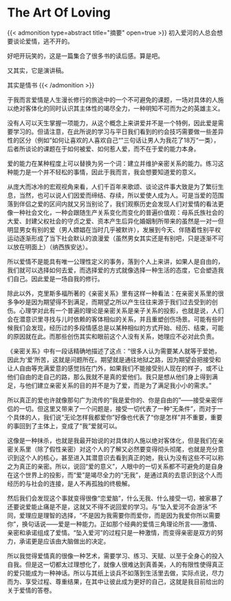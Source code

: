 # The Art Of Loving


{{< admonition type=abstract title="摘要" open=true >}}
初入爱河的人总会想要谈论爱情，逃不开的。

好吧开玩笑的，这是一篇集合了很多书的读后感。算是吧。

又其实，它是演讲稿。

其实是情书
{{< /admonition >}}

于我而言爱情是人生漫长修行的旅途中的一个不可避免的课题，一场对具体的人施以绝对客体化的同时认识其主体性的竭尽全力，一种明知不可而为之的英雄主义。

没有人可以天生掌握一项能力，从这个概念上来讲爱并不是一个特例，因此爱是需要学习的。但请注意，在此所说的学习与平日我们看到的约会技巧需要做一些差异性的区分（例如”如何让喜欢的人喜欢自己“”三句话让男人为我花了18万“一类），后者所谈论的课题在于如何被爱、如何惹人爱，而不在于爱的能力本身。

爱的能力在某种程度上可以替换为另一个词：建立并维护亲密关系的能力。练习这种能力是一个并不轻松的事情，因此于我而言，我会想要知道爱的意义。

从庞大而冰冷的宏观视角来看，人们千百年来歌颂、谈论这件事大致是为了繁衍生息，当然，也可以说人们因爱而缔结、存续，所以爱使人成为人。可是当爱的范围落到伴侣之爱的区间内就又另当别论了，我们观察历史会发现人们对爱情的看法更像一种社会文化，一种会跟随生产关系变化而变化的普遍价值观：母系氏族社会的大爱、封建父权社会的守贞之爱、资本产生后异化婚姻制所带来的虽然是一对一但明显男女有别的爱（男人嫖娼在当时几乎被默许），发展到今天、伴随着性别平权运动逐渐形成了当下社会默认的浪漫爱（虽然男女其实还是有别吧，只是逐渐不可以放在明面上）（纳西族安达）。

所以爱情不是能具有唯一公理性定义的事务，落到个人上来讲，如果人是自由的，我们就可以选择如何去爱，而选择爱的方式就像选择一种生活的态度，它会塑造我们自己。因此爱是一场自我的修行。

除此以外，克里斯多福所著的《亲密关系》里有这样一种看法：在亲密关系里的很多争吵是因为期望得不到满足，而期望之所以产生往往来源于我们过去受到的创伤。心理学对此有一个普遍的理论是亲密关系是亲子关系的投影，也就是说，人们会在潜意识里寻找与儿时依赖的客体相似的关系，并且重塑创伤场景。可能有些时候我们会发现，经历过的多段情感总是以某种相似的方式开始、经历、结束，可能的原因就在此。而那些创伤其实和眼前这个人没有关系，她理应不必对此负责。

《亲密关系》中有一段话精确地描述了这点：“很多人认为需要某人就等于爱她，因此为‘爱’所苦，这就是问题所在。期望就是通往地狱之路，因为期望会把接受和让人自由等充满爱意的感觉挡在门外，如果我们不能接受别人现在的样子，或不让他们自由的走自己的路，那么我就不是真的爱他们。我只是想从他们身上得到满足，与他们建立亲密关系的目的并不是为了爱，而是为了满足我小小的需求。”

所以真正的爱也许就像那句广为流传的“我是爱你的、你是自由的”——接受亲密伴侣的一切。但这里又带来了一个问题是，接受一切代表了一种“无条件”，而对于一个具体的人，我们说“无论怎样我都爱你”好像也代表了“你是怎样”并不重要，重要的事回到了主体上，变成了“我”爱就可以。

这像是一种抹杀，也就是我最开始说的对具体的人施以绝对客体化，但是我们在亲密关系里（除了假性亲密）对这个人的了解又必然要变得彻头彻尾，也就是充分意识到这个人的核心，甚至进入其潜意识去看到真正的她，我认为没有这些不可以称之为真正的亲密。所以，说回“爱的意义”，人眼中的一切关系都不可避免的是自身在这个世界上的投影，而“爱”是竭尽全力的“无我”，是通过真的去意识到这个人而经历的与社会的连接，是人不再孤独的终极解。

然后我们会发现这个事就变得很像“恋爱脑”，什么无我、什么接受一切，被家暴了还要说爱能止痛是不是，这就又不得不说回爱的学习。与“坠入爱河不会游泳”不同，爱理应是理智的选择，“不是因为我需要你而爱你，而是因为我爱你所以需要你”，换句话说——爱是一种能力。正如那个经典的爱情三角理论所言——激情、亲密和承诺组成了爱情。“坠入爱河”的过程只是一种激情，而变得亲密是双方的努力，承诺更是应该由大脑做出的决定。

所以我觉得爱情真的很像一种艺术，需要学习、练习、天赋、以至于全身心的投入自我。但是这一切都太过理想化了，就像人很难达到真善美，人的有限性使得真正的爱只能成为一种神话。所以与其纸上谈兵不如落到生活里去做，实际点说，尽力而为、享受过程、尊重结果，在其中让彼此成为更好的自己，这就是我目前给出的关于爱情的答卷。
